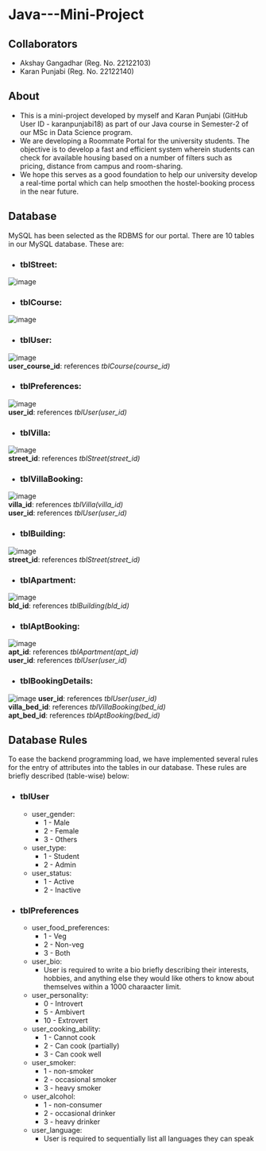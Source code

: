 # Java---Mini-Project  

## Collaborators  
- Akshay Gangadhar (Reg. No. 22122103)  
- Karan Punjabi (Reg. No. 22122140)  

## About  
- This is a mini-project developed by myself and Karan Punjabi (GitHub User ID - karanpunjabi18) as part of our Java course in Semester-2 of our MSc in Data Science program.  
- We are developing a Roommate Portal for the university students. The objective is to develop a fast and efficient system wherein students can check for available housing based on a number of filters such as pricing, distance from campus and room-sharing.  
- We hope this serves as a good foundation to help our university develop a real-time portal which can help smoothen the hostel-booking process in the near future.  

## Database   
MySQL has been selected as the RDBMS for our portal. There are 10 tables in our MySQL database. These are:  
- ### tblStreet:  
 ![image](https://user-images.githubusercontent.com/118504392/235843172-1bd245ca-4ba4-4224-9b59-1c540b65d727.png)
 
- ### tblCourse:  
 ![image](https://user-images.githubusercontent.com/118504392/235843256-80c71970-79b2-42bc-a2a2-76b989934e74.png)

- ### tblUser:
 ![image](https://user-images.githubusercontent.com/118504392/235843327-18960920-d56f-4d50-bf0b-13cd700001af.png)  
 **user_course_id**: references _tblCourse(course_id)_  

- ### tblPreferences:  
 ![image](https://user-images.githubusercontent.com/118504392/236744490-f5344089-2c8b-4d97-ac6b-a1390de7e659.png)  
 **user_id**: references _tblUser(user_id)_  

- ### tblVilla:  
 ![image](https://user-images.githubusercontent.com/118504392/235843471-8e1bdec8-cdba-44b0-8b67-d907940b2f44.png)  
 **street_id**: references _tblStreet(street_id)_  
 
- ### tblVillaBooking:  
 ![image](https://user-images.githubusercontent.com/118504392/235843518-63788ea3-e950-4b8f-9322-3a4935192572.png)   
 **villa_id**: references _tblVilla(villa_id)_  
 **user_id**: references _tblUser(user_id)_  
 
- ### tblBuilding:  
 ![image](https://user-images.githubusercontent.com/118504392/235843561-66f02447-d9bb-4df6-b0a3-d9f8acf14bd8.png)  
 **street_id**: references _tblStreet(street_id)_  

- ### tblApartment:  
 ![image](https://user-images.githubusercontent.com/118504392/235843609-380a6f55-c90f-4dd7-82c4-8b880b7f1a0a.png)  
 **bld_id**: references _tblBuilding(bld_id)_ 

- ### tblAptBooking:  
 ![image](https://user-images.githubusercontent.com/118504392/235843647-e237fb11-e736-402b-93ec-13288014a070.png)   
 **apt_id**: references _tblApartment(apt_id)_  
 **user_id**: references _tblUser(user_id)_

- ### tblBookingDetails:  
 ![image](https://github.com/akshaygangadhar99/Java---Mini-Project/assets/118504392/0118162b-a410-4d1e-b205-866c621f760e)
 **user_id**: references _tblUser(user_id)_  
 **villa_bed_id**: references _tblVillaBooking(bed_id)_  
 **apt_bed_id**: references _tblAptBooking(bed_id)_   
 
## Database Rules  
To ease the backend programming load, we have implemented several rules for the entry of attributes into the tables in our database. These rules are briefly described (table-wise) below:  
- ### tblUser  
  - user_gender:  
    - 1 - Male  
    - 2 - Female  
    - 3 - Others  
  - user_type:  
    - 1 - Student  
    - 2 - Admin  
  - user_status:  
    - 1 - Active  
    - 2 - Inactive  
- ### tblPreferences  
  - user_food_preferences:  
    - 1 - Veg  
    - 2 - Non-veg  
    - 3 - Both  
  - user_bio:  
    - User is required to write a bio briefly describing their interests, hobbies, and anything else they would like others to know about themselves within a 1000 charaacter limit.  
  - user_personality:  
    - 0 - Introvert  
    - 5 - Ambivert  
    - 10 - Extrovert
  - user_cooking_ability:  
    - 1 - Cannot cook  
    - 2 - Can cook (partially)  
    - 3 - Can cook well  
  - user_smoker:  
    - 1 - non-smoker  
    - 2 - occasional smoker  
    - 3 - heavy smoker  
  - user_alcohol:  
    - 1 - non-consumer  
    - 2 - occasional drinker  
    - 3 - heavy drinker  
  - user_language:  
    - User is required to sequentially list all languages they can speak  
 
